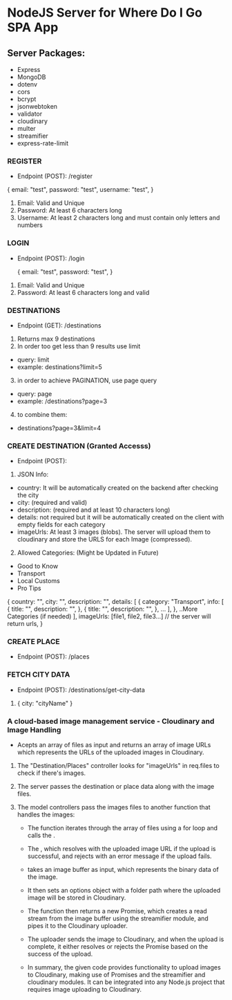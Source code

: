 # NodeJS Server for Where Do I Go SPA App

## Server Packages:

- Express
- MongoDB
- dotenv
- cors
- bcrypt
- jsonwebtoken
- validator
- cloudinary
- multer
- streamifier
- express-rate-limit

### REGISTER
- Endpoint (POST): /register

{
    email: "test",
    password: "test",
    username: "test",
}

1. Email: Valid and Unique
2. Password: At least 6 characters long
3. Username: At least 2 characters long and must contain only letters and numbers

### LOGIN
- Endpoint (POST): /login

  {
    email: "test",
    password: "test",
  }

1. Email: Valid and Unique
2. Password: At least 6 characters long and valid

### DESTINATIONS
- Endpoint (GET): /destinations

1. Returns max 9 destinations
2. In order too get less than 9 results use limit
  - query: limit
  - example: destinations?limit=5
3. in order to achieve PAGINATION, use page query
  - query: page
  - example: /destinations?page=3
4. to combine them:
  - destinations?page=3&limit=4


### CREATE DESTINATION (Granted Accesss)
- Endpoint (POST):

1. JSON Info: 
 - country: It will be automatically created on the backend after checking the city
 - city: (required and valid)
 - description: (required and at least 10 characters long)
 - details: not required but it will be automatically created on the client with empty fields for each category
 - imageUrls: At least 3 images (blobs). The server will upload them to cloudinary and store the URLS for each Image (compressed).
 

2. Allowed Categories: (Might be Updated in Future)
 - Good to Know
 - Transport
 - Local Customs
 - Pro Tips

{
    country: "",
    city: "",
    description: "",
    details: [
        {
            category: "Transport",
            info: [
                {
                    title: "",
                    description: "",
                },
                {
                    title: "",
                    description: "",
                },
                ...
            ],
        },
        ..More Categories (if needed)
    ],
    imageUrls: [file1, file2, file3...] // the server will return urls,
}


### CREATE PLACE
- Endpoint (POST): /places

### FETCH CITY DATA

- Endpoint (POST): /destinations/get-city-data

1. {
     city: "cityName"
  }

### A cloud-based image management service - Cloudinary and Image Handling

- Acepts an array of files as input and returns an array of image URLs which represents the URLs of the uploaded images in Cloudinary.

1. The "Destination/Places" controller looks for "imageUrls" in req.files to check if there's images.

2. The server passes the destination or place data along with the image files.

3. The model controllers pass the images files to another function that handles the images: <handleImageUploads>

   - The function iterates through the array of files using a for loop and calls the <uploadImageToCloudinary function for each file>.

   - The <uploadImageToCloudinary function returns a Promise>, which resolves with the uploaded image URL if the upload is successful, and rejects with an error message if the upload fails.
   - takes an image buffer as input, which represents the binary data of the image.
   - It then sets an options object with a folder path where the uploaded image will be stored in Cloudinary.
   - The function then returns a new Promise, which creates a read stream from the image buffer using the streamifier module, and pipes it to the Cloudinary uploader.
   - The uploader sends the image to Cloudinary, and when the upload is complete, it either resolves or rejects the Promise based on the success of the upload.
   - In summary, the given code provides functionality to upload images to Cloudinary, making use of Promises and the streamifier and cloudinary modules. It can be integrated into any Node.js project that requires image uploading to Cloudinary.
